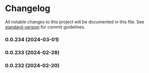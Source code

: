 # Changelog

All notable changes to this project will be documented in this file. See [standard-version](https://github.com/conventional-changelog/standard-version) for commit guidelines.

### 0.0.234 (2024-03-01)

### 0.0.233 (2024-02-28)

### 0.0.232 (2024-02-20)
